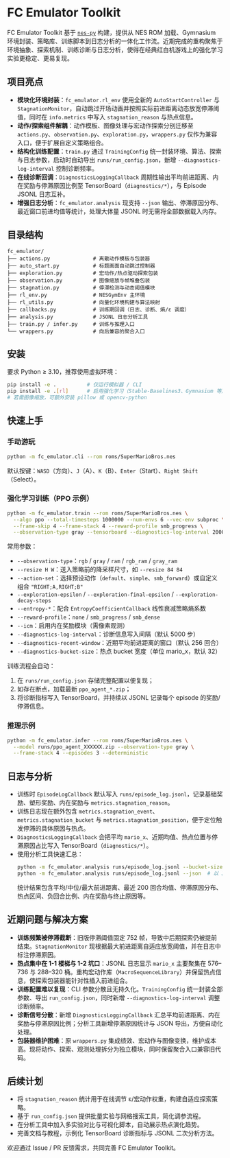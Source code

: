 # FC Emulator Toolkit

FC Emulator Toolkit 基于 [`nes-py`](https://github.com/Kautenja/nes-py) 构建，提供从 NES ROM 加载、Gymnasium 环境封装、策略库、训练脚本到日志分析的一体化工作流。近期完成的重构聚焦于环境抽象、探索机制、训练诊断与日志分析，使得在经典红白机游戏上的强化学习实验更稳定、更易复现。

## 项目亮点
- **模块化环境封装**：`fc_emulator.rl_env` 使用全新的 `AutoStartController` 与 `StagnationMonitor`，自动跳过开场动画并按照实际前进距离动态放宽停滞阈值，同时在 `info.metrics` 中写入 `stagnation_reason` 与热点信息。
- **动作/探索组件解耦**：动作模板、图像处理与宏动作探索分别迁移至 `actions.py`、`observation.py`、`exploration.py`，`wrappers.py` 仅作为兼容入口，便于扩展自定义策略组合。
- **结构化训练配置**：`train.py` 通过 `TrainingConfig` 统一封装环境、算法、探索与日志参数，启动时自动导出 `runs/run_config.json`，新增 `--diagnostics-log-interval` 控制诊断频率。
- **在线诊断回调**：`DiagnosticsLoggingCallback` 周期性输出平均前进距离、内在奖励与停滞原因比例至 TensorBoard（`diagnostics/*`），与 Episode JSONL 日志互补。
- **增强日志分析**：`fc_emulator.analysis` 现支持 `--json` 输出、停滞原因分布、最近窗口前进均值等统计，处理大体量 JSONL 时无需将全部数据载入内存。

## 目录结构
```
fc_emulator/
├── actions.py              # 离散动作模板与包装器
├── auto_start.py           # 标题画面自动跳过控制器
├── exploration.py          # 宏动作/热点驱动探索包装
├── observation.py          # 图像缩放与帧堆叠包装
├── stagnation.py           # 停滞检测与动态阈值模块
├── rl_env.py               # NESGymEnv 主环境
├── rl_utils.py             # 向量化环境构建与算法映射
├── callbacks.py            # 训练期回调（日志、诊断、熵/ε 调度）
├── analysis.py             # JSONL 日志分析工具
├── train.py / infer.py     # 训练与推理入口
└── wrappers.py             # 向后兼容的聚合入口
```

## 安装
要求 Python ≥ 3.10，推荐使用虚拟环境：

```bash
pip install -e .          # 仅运行模拟器 / CLI
pip install -e .[rl]      # 启用强化学习（Stable-Baselines3、Gymnasium 等）
# 若需图像缩放，可额外安装 pillow 或 opencv-python
```

## 快速上手
### 手动游玩
```bash
python -m fc_emulator.cli --rom roms/SuperMarioBros.nes
```
默认按键：`WASD`（方向）、`J`（A）、`K`（B）、`Enter`（Start）、`Right Shift`（Select）。

### 强化学习训练（PPO 示例）
```bash
python -m fc_emulator.train --rom roms/SuperMarioBros.nes \
  --algo ppo --total-timesteps 1000000 --num-envs 6 --vec-env subproc \
  --frame-skip 4 --frame-stack 4 --reward-profile smb_progress \
  --observation-type gray --tensorboard --diagnostics-log-interval 2000
```
常用参数：
- `--observation-type`：`rgb` / `gray` / `ram` / `rgb_ram` / `gray_ram`
- `--resize H W`：送入策略前的降采样尺寸，如 `--resize 84 84`
- `--action-set`：选择预设动作（`default`、`simple`、`smb_forward`）或自定义组合 `"RIGHT;A,RIGHT;B"`
- `--exploration-epsilon` / `--exploration-final-epsilon` / `--exploration-decay-steps`
- `--entropy-*`：配合 `EntropyCoefficientCallback` 线性衰减策略熵系数
- `--reward-profile`：`none` / `smb_progress` / `smb_dense`
- `--icm`：启用内在奖励模块（需像素观测）
- `--diagnostics-log-interval`：诊断信息写入间隔（默认 5000 步）
- `--diagnostics-recent-window`：近期平均前进距离的窗口（默认 256 回合）
- `--diagnostics-bucket-size`：热点 bucket 宽度（单位 mario_x，默认 32）

训练流程会自动：
1. 在 `runs/run_config.json` 存储完整配置以便复现；
2. 如存在断点，加载最新 `ppo_agent_*.zip`；
3. 将诊断指标写入 TensorBoard，并持续以 JSONL 记录每个 episode 的奖励/停滞信息。

### 推理示例
```bash
python -m fc_emulator.infer --rom roms/SuperMarioBros.nes \
  --model runs/ppo_agent_XXXXXX.zip --observation-type gray \
  --frame-stack 4 --episodes 3 --deterministic
```

## 日志与分析
- 训练时 `EpisodeLogCallback` 默认写入 `runs/episode_log.jsonl`，记录基础奖励、塑形奖励、内在奖励与 `metrics.stagnation_reason`。
- 训练日志现在额外包含 `metrics.stagnation_event`、`metrics.stagnation_bucket` 与 `metrics.stagnation_position`，便于定位触发停滞的具体原因与热点。
- `DiagnosticsLoggingCallback` 会把平均 `mario_x`、近期均值、热点位置与停滞原因占比写入 TensorBoard（`diagnostics/*`）。
- 使用分析工具快速汇总：
  ```bash
  python -m fc_emulator.analysis runs/episode_log.jsonl --bucket-size 32 --top 10
  python -m fc_emulator.analysis runs/episode_log.jsonl --json  # 以 JSON 输出
  ```
  统计结果包含平均/中位/最大前进距离、最近 200 回合均值、停滞原因分布、热点区间、负回合比例、内在奖励与终止原因等。

## 近期问题与解决方案
- **训练频繁被停滞截断**：旧版停滞阈值固定 752 帧，导致中后期探索仍被提前结束。`StagnationMonitor` 现根据最大前进距离自适应放宽阈值，并在日志中标注停滞原因。
- **热点集中在 1-1 楼梯与 1-2 坑口**：JSONL 日志显示 `mario_x` 主要聚集在 576–736 与 288–320 桶。重构宏动作库（`MacroSequenceLibrary`）并保留热点信息，使探索包装器能针对性插入前进组合。
- **训练配置难以复现**：CLI 参数分散且无持久化。`TrainingConfig` 统一封装全部参数、导出 `run_config.json`，同时新增 `--diagnostics-log-interval` 调整诊断频率。
- **诊断信号分散**：新增 `DiagnosticsLoggingCallback` 汇总平均前进距离、内在奖励与停滞原因比例；分析工具新增停滞原因统计与 JSON 导出，方便自动化处理。
- **包装器维护困难**：原 `wrappers.py` 集成绩效、宏动作与图像变换，维护成本高。现将动作、探索、观测处理拆分为独立模块，同时保留聚合入口兼容旧代码。

## 后续计划
- 将 `stagnation_reason` 统计用于在线调节 ε/宏动作权重，构建自适应探索策略。
- 基于 `run_config.json` 提供批量实验与网格搜索工具，简化调参流程。
- 在分析工具中加入多实验对比与可视化脚本，自动展示热点演化趋势。
- 完善文档与教程，示例化 TensorBoard 诊断指标与 JSONL 二次分析方法。

欢迎通过 Issue / PR 反馈需求，共同完善 FC Emulator Toolkit。
